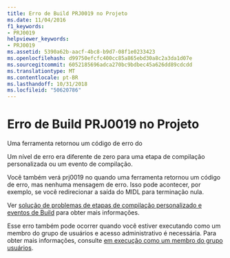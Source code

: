 ```yaml
---
title: Erro de Build PRJ0019 no Projeto
ms.date: 11/04/2016
f1_keywords:
- PRJ0019
helpviewer_keywords:
- PRJ0019
ms.assetid: 5390a62b-aacf-4bc8-b9d7-08f1e0233423
ms.openlocfilehash: d99750efcfc400cc85a865ebd30a8c2a3da1d07e
ms.sourcegitcommit: 6052185696adca270bc9bdbec45a626dd89cdcdd
ms.translationtype: MT
ms.contentlocale: pt-BR
ms.lasthandoff: 10/31/2018
ms.locfileid: "50620786"
---
```

# <a name="project-build-error-prj0019"></a>Erro de Build PRJ0019 no Projeto

Uma ferramenta retornou um código de erro do

Um nível de erro era diferente de zero para uma etapa de compilação personalizada ou um evento de compilação.

Você também verá prj0019 no quando uma ferramenta retornou um código de erro, mas nenhuma mensagem de erro. Isso pode acontecer, por exemplo, se você redirecionar a saída do MIDL para terminação nula.

Ver [solução de problemas de etapas de compilação personalizado e eventos de Build](../../ide/troubleshooting-build-customizations.md) para obter mais informações.

Esse erro também pode ocorrer quando você estiver executando como um membro do grupo de usuários e acesso administrativo é necessária. Para obter mais informações, consulte [em execução como um membro do grupo usuários](../../security/running-as-a-member-of-the-users-group.md).